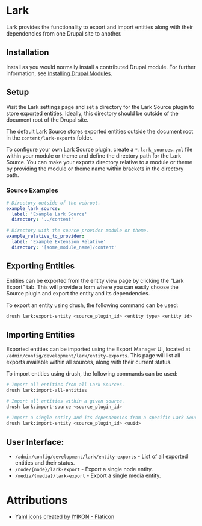 # Lark

Lark provides the functionality to export and import entities along with their
dependencies from one Drupal site to another.

## Installation

Install as you would normally install a contributed Drupal module. For further
information, see [Installing Drupal Modules](https://www.drupal.org/docs/extending-drupal/installing-drupal-modules).

## Setup

Visit the Lark settings page and set a directory for the Lark Source plugin to
store exported entities. Ideally, this directory should be outside of the
document root of the Drupal site.

The default Lark Source stores exported entities outside the document root in
the `content/lark-exports` folder.

To configure your own Lark Source plugin, create a `*.lark_sources.yml` file
within your module or theme and define the directory path for the Lark Source.
You can make your exports directory relative to a module or theme by providing
the module or theme name within brackets in the directory path.

### Source Examples

```yaml
# Directory outside of the webroot.
example_lark_source:
  label: 'Example Lark Source'
  directory: '../content'

# Directory with the source provider module or theme.
example_relative_to_provider:
  label: 'Example Extension Relative'
  directory: '[some_module_name]/content'
```

## Exporting Entities

Entities can be exported from the entity view page by clicking the
"Lark Export" tab. This will provide a form where you can easily choose
the Source plugin and export the entity and its dependencies.

To export an entity using drush, the following command can be used:

```bash
drush lark:export-entity <source_plugin_id> <entity type> <entity id>
```

## Importing Entities

Exported entities can be imported using the Export Manager UI, located at
`/admin/config/development/lark/entity-exports`. This page will list all
exports available within all sources, along with their current status.

To import entities using drush, the following commands can be used:

```bash
# Import all entities from all Lark Sources.
drush lark:import-all-entities

# Import all entities within a given source.
drush lark:import-source <source_plugin_id>

# Import a single entity and its dependencies from a specific Lark Source.
drush lark:import-entity <source_plugin_id> <uuid>
```

## User Interface:

* `/admin/config/development/lark/entity-exports` - List of all exported entities and their status.
* `/node/{node}/lark-export` - Export a single node entity.
* `/media/{media}/lark-export` - Export a single media entity.


# Attributions

* <a href="https://www.flaticon.com/free-icons/yaml" title="yaml icons">Yaml icons created by IYIKON - Flaticon</a>
